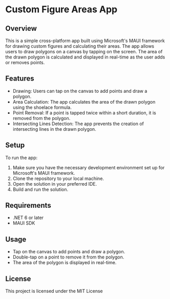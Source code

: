 # Custom Figure Areas App
## Overview
This is a simple cross-platform app built using Microsoft's MAUI framework for drawing custom figures and calculating their areas. The app allows users to draw polygons on a canvas by tapping on the screen. The area of the drawn polygon is calculated and displayed in real-time as the user adds or removes points.

## Features
  * Drawing: Users can tap on the canvas to add points and draw a polygon.
  * Area Calculation: The app calculates the area of the drawn polygon using the shoelace formula.
  * Point Removal: If a point is tapped twice within a short duration, it is removed from the polygon.
  * Intersecting Lines Detection: The app prevents the creation of intersecting lines in the drawn polygon.

## Setup
To run the app:
  1. Make sure you have the necessary development environment set up for Microsoft's MAUI framework.
  2. Clone the repository to your local machine.
  3. Open the solution in your preferred IDE.
  4. Build and run the solution.

## Requirements
  * .NET 6 or later
  * MAUI SDK

## Usage
  * Tap on the canvas to add points and draw a polygon.
  * Double-tap on a point to remove it from the polygon.
  * The area of the polygon is displayed in real-time.

## License
This project is licensed under the MIT License
